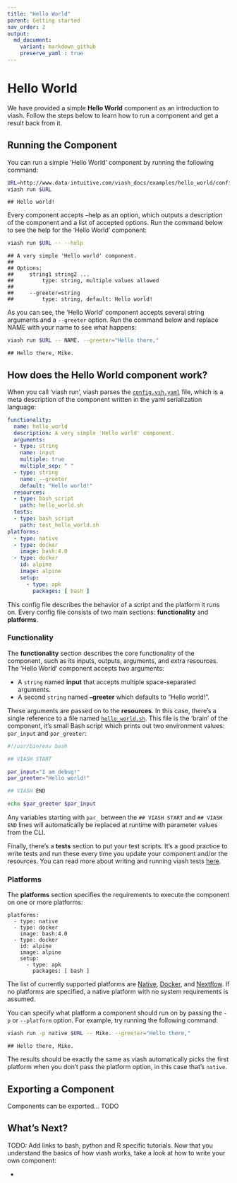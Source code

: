 ```yaml
---
title: "Hello World"
parent: Getting started
nav_order: 2
output:
  md_document:
    variant: markdown_github
    preserve_yaml : true
---
```


# Hello World

We have provided a simple **Hello World** component as an introduction
to viash. Follow the steps below to learn how to run a component and get
a result back from it.

## Running the Component

You can run a simple ‘Hello World’ component by running the following
command:

``` bash
URL=http://www.data-intuitive.com/viash_docs/examples/hello_world/config.vsh.yaml
viash run $URL
```

    ## Hello world!

Every component accepts –help as an option, which outputs a description
of the component and a list of accepted options. Run the command below
to see the help for the ‘Hello World’ component:

``` bash
viash run $URL -- --help
```

    ## A very simple 'Hello world' component.
    ## 
    ## Options:
    ##     string1 string2 ...
    ##         type: string, multiple values allowed
    ## 
    ##     --greeter=string
    ##         type: string, default: Hello world!

As you can see, the ‘Hello World’ component accepts several string
arguments and a `--greeter` option. Run the command below and replace
NAME with your name to see what happens:

``` bash
viash run $URL -- NAME. --greeter="Hello there,"
```

    ## Hello there, Mike.

## How does the Hello World component work?

When you call ‘viash run’, viash parses the
[`config.vsh.yaml`](http://www.data-intuitive.com/viash_docs/examples/hello_world/config.vsh.yaml)
file, which is a meta description of the component written in the yaml
serialization language:

``` yaml
functionality:
  name: hello_world
  description: A very simple 'Hello world' component.
  arguments:
  - type: string
    name: input
    multiple: true
    multiple_sep: " "
  - type: string
    name: --greeter
    default: "Hello world!"
  resources:
  - type: bash_script
    path: hello_world.sh
  tests:
  - type: bash_script
    path: test_hello_world.sh
platforms:
  - type: native
  - type: docker
    image: bash:4.0
  - type: docker
    id: alpine
    image: alpine
    setup:
      - type: apk
        packages: [ bash ]
```

This config file describes the behavior of a script and the platform it
runs on. Every config file consists of two main sections:
**functionality** and **platforms**.

### Functionality

The **functionality** section describes the core functionality of the
component, such as its inputs, outputs, arguments, and extra resources.
The ‘Hello World’ component accepts two arguments:

-   A `string` named **input** that accepts multiple space-separated
    arguments.
-   A second `string` named **–greeter** which defaults to “Hello
    world!”.

These arguments are passed on to the **resources**. In this case,
there’s a single reference to a file named
[`hello_world.sh`](http://www.data-intuitive.com/viash_docs/examples/hello_world/hello_world.sh).
This file is the ‘brain’ of the component, it’s small Bash script which
prints out two environment values: `par_input` and `par_greeter`:

``` bash
#!/usr/bin/env bash

## VIASH START

par_input="I am debug!"
par_greeter="Hello world!"

## VIASH END

echo $par_greeter $par_input
```

Any variables starting with `par_` between the `## VIASH START` and
`## VIASH END` lines will automatically be replaced at runtime with
parameter values from the CLI.

Finally, there’s a **tests** section to put your test scripts. It’s a
good practice to write tests and run these every time you update your
component and/or the resources. You can read more about writing and
running viash tests
[here](http://www.data-intuitive.com/viash_docs/good_practices/testing/).

### Platforms

The **platforms** section specifies the requirements to execute the
component on one or more platforms:

    platforms:
      - type: native
      - type: docker
        image: bash:4.0
      - type: docker
        id: alpine
        image: alpine
        setup:
          - type: apk
            packages: [ bash ]

The list of currently supported platforms are
[Native](http://www.data-intuitive.com/viash_docs/config/platform-native/),
[Docker](http://www.data-intuitive.com/viash_docs/config/platform-docker/),
and
[Nextflow](http://www.data-intuitive.com/viash_docs/config/platform-nextflow/).
If no platforms are specified, a native platform with no system
requirements is assumed.

You can specify what platform a component should run on by passing the
`-p` or `--platform` option. For example, try running the following
command:

``` bash
viash run -p native $URL -- Mike. --greeter="Hello there,"
```

    ## Hello there, Mike.

The results should be exactly the same as viash automatically picks the
first platform when you don’t pass the platform option, in this case
that’s `native`.

## Exporting a Component

Components can be exported… TODO

## What’s Next?

TODO: Add links to bash, python and R specific tutorials. Now that you
understand the basics of how viash works, take a look at how to write
your own component:

-   
